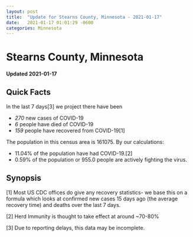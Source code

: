 ```yaml
---
layout: post
title:  "Update for Stearns County, Minnesota - 2021-01-17"
date:   2021-01-17 01:01:29 -0600
categories: Minnesota
---
```


# Stearns County, Minnesota
#### Updated 2021-01-17

## Quick Facts

In the last 7 days[3] we project there have been
- *270* new cases of COVID-19
- *6* people have died of COVID-19
- *159* people have recovered from COVID-19[1]

The population in this census area is 161075. By our calculations:
- 11.04% of the population have had COVID-19.[2]
- 0.59% of the population or 955.0 people are actively fighting the virus.

## Synopsis




[1] Most US CDC offices do give any recovery statistics- we base this on a formula which looks at confirmed new cases
15 days ago (the average recovery time) and deaths over the last 7 days.

[2] Herd Immunity is thought to take effect at around ~70-80%

[3] Due to reporting delays, this data may be incomplete.
 
    